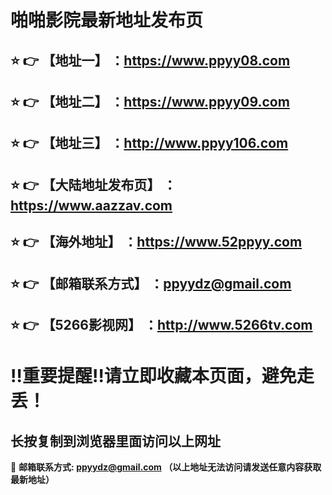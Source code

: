 啪啪影院最新地址发布页
==
:star: :point_right: 【地址一】 ：https://www.ppyy08.com
------
:star: :point_right: 【地址二】 ：https://www.ppyy09.com
------
:star: :point_right: 【地址三】 ：http://www.ppyy106.com
------
:star: :point_right: 【大陆地址发布页】 ：https://www.aazzav.com
------
:star: :point_right: 【海外地址】 ：https://www.52ppyy.com
------
:star: :point_right: 【邮箱联系方式】 ：ppyydz@gmail.com
------
:star: :point_right: 【5266影视网】 ：http://www.5266tv.com
------
:bangbang:重要提醒:bangbang:请立即收藏本页面，避免走丢！
==

长按复制到浏览器里面访问以上网址
-

:e-mail: __邮箱联系方式: ppyydz@gmail.com （以上地址无法访问请发送任意内容获取最新地址）__
